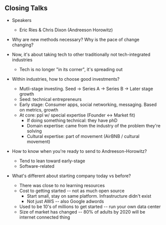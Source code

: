 Closing Talks
-------------

* Speakers
  * Eric Ries & Chris Dixon (Andreeson Horowitz)

* Why are new methods necessary? Why is the pace of change changing?

* Now, it's about taking tech to other traditionally not tech-integrated
  industries
  * Tech is no longer "in its corner", it's spreading out

* Within industries, how to choose good investments?
  * Mutli-stage investing. Seed -> Series A -> Series B -> Later stage growth
  * Seed: technical entrepreneurs
  * Early stage: Consumer apps, social networking, messaging. Based on metrics, growth
  * At core: ppl w/ special expertise (Founder <-> Market fit)
    * If doing something technical: they have phD
    * Domain expertise: came from the industry of the problem they're solving
    * Cultural expertise: part of movement (AirBNB / cultural movement)

* How to know when you're ready to send to Andreeson-Horowitz?
  * Tend to lean toward early-stage
  * Software-related

* What's different about starting company today vs before?
  * There was close to no learning resources
  * Cost to getting started -- not as much open source
    * Start small, stay on same platform. Infrastructure didn't exist
    * Not just AWS -- also Google adwords
  * Used to be 10's of millions to get started -- run your own data center
  * Size of market has changed -- 80% of adults by 2020 will be internet connected
thing
